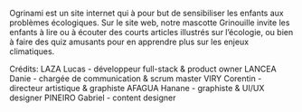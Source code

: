 
Ogrinami est un site internet qui à pour but de sensibiliser les enfants aux problèmes écologiques. 
Sur le site web, notre mascotte Grinouille invite les enfants à lire ou à écouter des courts articles illustrés sur l’écologie, ou bien à faire des quiz amusants pour en apprendre plus sur les enjeux climatiques.

Crédits:
LAZA Lucas - développeur full-stack & product owner
LANCEA Danie - chargée de communication & scrum master
VIRY Corentin - directeur artistique & graphiste
AFAGUA Hanane - graphiste & UI/UX designer
PINEIRO Gabriel - content designer
